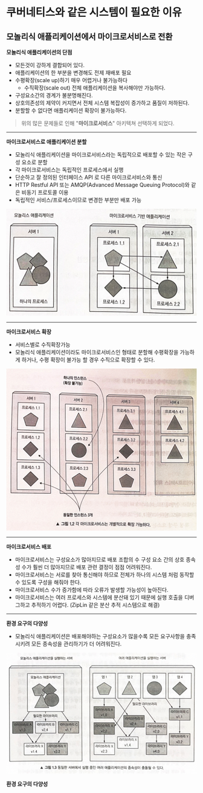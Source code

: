 # 쿠버네티스와 같은 시스템이 필요한 이유

## 모놀리식 애플리케이션에서 마이크로서비스로 전환

<b>모놀리식 애플리케이션의 단점</b>
- 모든것이 강하게 결합되어 있다.
- 애플리케이션의 한 부분을 변경해도 전제 재배포 필요
- 수평확장(scale up)하기 매우 어렵거나 불가능하다
  - 수직확장(scale out) 전체 애플리케이션을 복사해야만 가능하다.
- 구성요소간의 경계가 불분명해진다.
- 상호의존성의 제약이 커지면서 전체 시스템 복잡성이 증가하고 품질이 저하된다.
- 분할할 수 없다면 애플리케이션 확장이 불가능하다.

> 위의 많은 문제들로 인해 "<b>마이크로서비스</b>" 아키텍쳐 선택하게 되었다.
 
---

<b>마이크로서비스로 애플리케이션 분할</b>
- 모놀리식 애플리케이션을 마이크로서비스라는 독립적으로 배포할 수 있는 작은 구성 요소로 분할
- 각 마이크로서비스는 독립적인 프로세스에서 실행
- 단순하고 잘 정의된 인터페이스 API 로 다른 마이크로서비스와 통신
- HTTP Restful API 또는 AMQP(Advanced Message Queuing Protocol)와 같은 비동기 프로토콜 이용
- 독립적인 서비스/프로세스이므로 변경한 부분만 배포 가능

![iamge_1](./image/chapter_1_1.png)

---

<b>마이크로서비스 확장</b>
- 서비스별로 수직확장가능
- 모놀리식 애플리케이션이라도 마이크로서비스인 형태로 분할해 수평확장을 가능하게 하거나, 수평 확장이 불가능 할 경우 수직으로 확장할 수 있다. 

![iamge_1](./image/chapter_1_2.png)

---

<b>마이크로서비스 배포</b>
- 마이크로서비스는 구성요소가 많아지므로 배포 조합의 수 구성 요소 간의 상호 종속성 수가 훨씬 더 많아지므로 배포 관련 결정이 점점 어려워진다.
- 마이크로서비스는 서로를 찾아 통신해야 하므로 전체가 하나의 시스템 처럼 동작할 수 있도록 구성을 해줘야 한다.
- 마이크로서비스 수가 증가함에 따라 오류가 발생할 가능성이 높아진다.
- 마이크로서비스는 여러 프로세스와 시스템에 분산돼 있기 때문에 실행 호출을 디버그하고 추적하기 어렵다. (ZipLin 같은 분산 추적 시스템으로 해결)

---

<b>환경 요구의 다양성</b>
- 모놀리식 애플리케이션은 배포해야하는 구성요소가 많을수록 모든 요구사항을 충족시키려 모든 종속성을 관리하기가 더 어려워진다.

![iamge_1](./image/chapter_1_3.png)

<b>환경 요구의 다양성</b>


